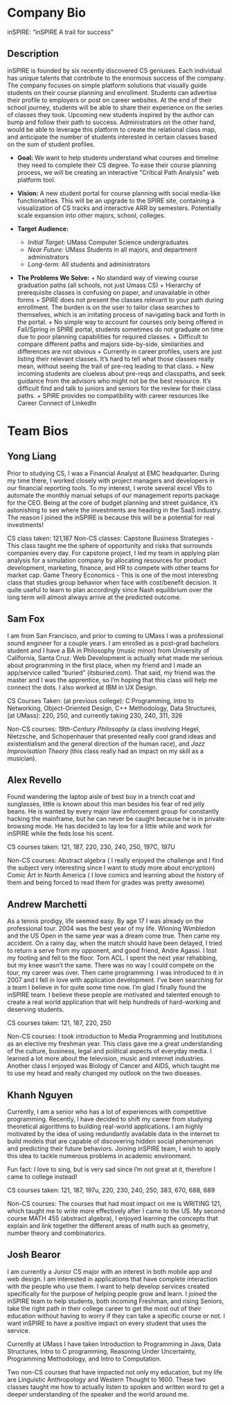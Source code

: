 Company Bio
===========
inSPIRE: “inSPIRE A trail for success”
        
Description
---------------
inSPIRE is founded by six recently discovered CS geniuses. Each individual has unique talents that contribute to the enormous success of the company. The company focuses on simple platform solutions that visually guide students on their course planning and enrollment. Students can advertise their profile to employers or post on career websites. At the end of their school journey, students will be able to share their experience on the series of classes they took. Upcoming new students inspired by the author can bump and follow their path to success. Administrators on the other hand, would be able to leverage this platform to create the relational class map, and anticipate the number of students interested in certain classes based on the sum of student profiles. 

+    **Goal:** We want to help students understand what courses and timeline they need to complete their CS degree. To ease their course planning process, we will be creating an interactive "Critical Path Analysis” web platform tool.

+    **Vision:** A new student portal for course planning with social media-like functionalities. This will be an upgrade to the SPIRE site, containing a visualization of CS tracks and interactive ARR by semesters. Potentially scale expansion into other majors, school, colleges.

+    **Target Audience:** 
     +    *Initial Target:* UMass Computer Science undergraduates
     +    *Near Future:* UMass Students in all majors, and department administrators
     +    *Long-term:* All students and administrators

+    **The Problems We Solve:** 
    +    No standard way of viewing course graduation paths (all schools, not just Umass CS)
    +    Hierarchy of prerequisite classes is confusing on paper, and unavailable in other forms
    +    SPIRE does not present the classes relevant to your path during enrollment. The burden is on the user to tailor class searches to themselves, which is an irritating process of navigating back and forth in the portal. 
    +    No simple way to account for courses only being offered in Fall/Spring in SPIRE portal, students sometimes do not graduate on time due to poor planning capabilities for required classes.
    +    Difficult to compare different paths and majors side-by-side, similarities and differences are not obvious
    +    Currently in career profiles, users are just listing their relevant classes. It’s hard to tell what those classes really mean, without seeing the trail of pre-req leading to that class.
    +    New incoming students are clueless about pre-reqs and classpaths, and seek guidance from the advisors who might not be the best resource. It’s difficult find and talk to juniors and seniors for the review for their class paths.
    +    SPIRE provides no compatibility with career resources like Career Connect of LinkedIn


Team Bios
=========

Yong Liang
----------------
Prior to studying CS, I was a Financial Analyst at EMC headquarter. During my time there, I worked closely with project managers and developers in our financial reporting tools. To my interest, I wrote several excel VBs to automate the monthly manual setups of our management reports package for the CEO. Being at the core of budget planning and street guidance, it’s astonishing to see where the investments are heading in the SaaS industry. The reason I joined the inSPIRE is because this will be a potential for real investments!

CS class taken: 121,187
Non-CS classes: 
Capstone Business Strategies - This class taught me the sphere of opportunity and risks that surrounds companies every day. For capstone project, I led my team in applying plan analysis for a simulation company by allocating resources for product development, marketing, finance, and HR to compete with other teams for market cap.
Game Theory Economics - This is one of the most interesting class that studies group behavior when face with cost/benefit decision. It quite useful to learn to plan accordingly since Nash equilibrium over the long term will almost always arrive at the predicted outcome.


Sam Fox
------------
I am from San Francisco, and prior to coming to UMass I was a professional sound engineer for a couple years. I am enrolled as a post-grad bachelors student and I have a BA in Philosophy (music minor) from University of California, Santa Cruz. Web Development is actually what made me serious about programming in the first place, when my friend and I made an app/service called “buried” (itsburied.com). That said, my friend was the master and I was the apprentice, so I’m hoping that this class will help me connect the dots. I also worked at IBM in UX Design. 

CS Courses Taken: (at previous college): C Programming, Intro to Networking, Object-Oriented Design, C++ Methodology, Data Structures, (at UMass): 220, 250, and currently taking 230, 240, 311, 326

Non-CS courses: *19th-Century Philosophy* (a class involving Hegel, Nietzsche, and Schopenhauer that presented really cool grand ideas and existentialism and the general direction of the human race), and *Jazz Improvisation Theory* (this class really had an impact on my skill as a musician). 


Alex Revello 
-----------------
Found wandering the laptop aisle of best buy in a trench coat and sunglasses, little is known about this man besides his fear of red jelly beans. He is wanted by every major law enforcement group for constantly hacking the mainframe, but he can never be caught because he is in private browsing mode. He has decided to lay low for a little while and work for inSPIRE while the feds lose his scent.

CS courses taken: 121, 187, 220, 230, 240, 250, 197C, 197U

Non-CS courses: Abstract algebra ( I really enjoyed the challenge and I find the subject very interesting since I want to study more about encryption) Comic Art in North America ( I love comics and learning about the history of them and being forced to read them for grades was pretty awesome)



Andrew Marchetti
------------------------
As a tennis prodigy, life seemed easy. By age 17 I was already on the professional tour. 2004 was the best year of my life. Winning Wimbledon and the US Open in the same year was a dream come true. Then came my accident. On a rainy day, when the match should have been delayed, I tried to return a serve from my opponent, and good friend, Andre Agassi. I lost my footing and fell to the floor. Torn ACL. I spent the next year rehabbing, but my knee wasn’t the same. There was no way I could compete on the tour, my career was over. Then came programming. I was introduced to it in 2007 and I fell in love with application development. I’ve been searching for a team I believe in for quite some time now. I’m glad I finally found the inSPIRE team. I believe these people are motivated and talented enough to create a real world application that will help hundreds of hard-working and deserving students.


CS courses taken: 121, 187, 220, 250

Non-CS courses: I took introduction to Media Programming and Institutions as an elective my freshman year. This class gave me a great understanding of the culture, business, legal and political aspects of everyday media. I learned a lot more about the television, music and internet industries. Another class I enjoyed was Biology of Cancer and AIDS, which taught me to use my head and really changed my outlook on the two diseases.



Khanh Nguyen
--------------------
Currently, I am a senior who has a lot of experiences with competitive programming. Recently, I have decided to shift my career from studying theoretical algorithms to building real-world applications. I am highly motivated by the idea of using redundantly available data in the internet to build models that are capable of discovering hidden social phenomenon and predicting their future behaviors. Joining inSPIRE team, I wish to apply this idea to tackle numerous problems in academic environment. 

Fun fact: I love to sing, but is very sad since I’m not great at it, therefore I came to college instead!

CS courses taken: 121, 187, 197u, 220, 230, 240, 250, 383, 670, 688, 689

Non-CS courses: The courses that had most impact on me is WRITING 121, which taught me to write more effectively after I came to the US. My second course MATH 455 (abstract algebra), I enjoyed learning the concepts that explain and link together the different areas of math such as geometry, number theory and combinatorics.  

Josh Bearor
-----------------

I am currently a Junior CS major with an interest in both mobile app and web design.  I am interested in applications that have complete interaction with the people who use them.  I want to help develop services created specifically for the purpose of helping people grow and learn.  I joined the inSPIRE team to help students, both incoming Freshman, and rising Seniors, take the right path in their college career to get the most out of their education without having to worry if they can take a specific course or not.  I want inSPIRE to have a positive impact on every student that uses the service.

Currently at UMass I have taken Introduction to Programming in Java, Data Structures, Intro to C programming, Reasoning Under Uncertainty, Programming Methodology, and Intro to Computation.

Two non-CS courses that have impacted not only my education, but my life are Linguistic Anthropology and Western Thought to 1600.  These two classes taught me how to actually listen to spoken and written word to get a deeper understanding of the speaker and the world around me.

